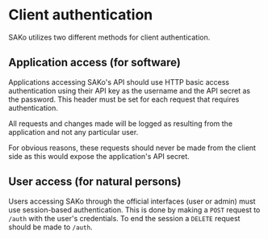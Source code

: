 # Client authentication
SAKo utilizes two different methods for client authentication.

## Application access (for software)
Applications accessing SAKo's API should use HTTP basic access authentication using their API key as the username and the API secret as the password. This header must be set for each request that requires authentication.

All requests and changes made will be logged as resulting from the application and not any particular user.

For obvious reasons, these requests should never be made from the client side as this would expose the application's API secret.

## User access (for natural persons)
Users accessing SAKo through the official interfaces (user or admin) must use session-based authentication. This is done by making a `POST` request to `/auth` with the user's credentials. To end the session a `DELETE` request should be made to `/auth`.
